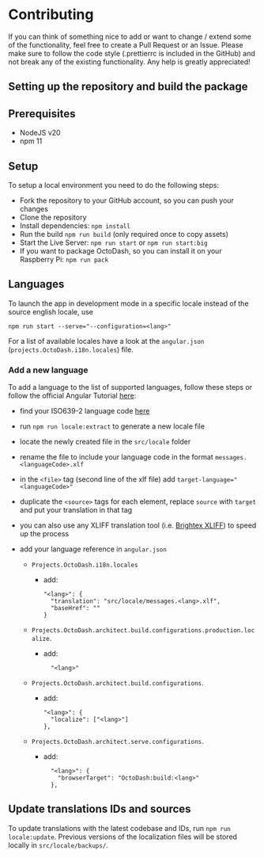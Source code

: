 # Contributing

If you can think of something nice to add or want to change / extend some of the functionality, feel free to create a Pull Request or an Issue. Please make sure to follow the code style (.prettierrc is included in the GitHub) and not break any of the existing functionality. Any help is greatly appreciated!

## Setting up the repository and build the package

## Prerequisites

- NodeJS v20
- npm 11

## Setup

To setup a local environment you need to do the following steps:

- Fork the repository to your GitHub account, so you can push your changes
- Clone the repository
- Install dependencies: `npm install`
- Run the build `npm run build` (only required once to copy assets)
- Start the Live Server: `npm run start` or `npm run start:big`
- If you want to package OctoDash, so you can install it on your Raspberry Pi: `npm run pack`

## Languages

To launch the app in development mode in a specific locale instead of the source english locale, use

```
npm run start --serve="--configuration=<lang>"
```

For a list of available locales have a look at the `angular.json` (`projects.OctoDash.i18n.locales`) file.

### Add a new language

To add a language to the list of supported languages, follow these steps or follow the official Angular Tutorial [here](https://angular.io/guide/i18n#translate-each-translation-file):

- find your ISO639-2 language code [here](https://www.loc.gov/standards/iso639-2/php/code_list.php)
- run `npm run locale:extract` to generate a new locale file
- locate the newly created file in the `src/locale` folder
- rename the file to include your language code in the format `messages.<languageCode>.xlf`
- in the `<file>` tag (second line of the xlf file) add `target-language="<languageCode>"`
- duplicate the `<source>` tags for each element, replace `source` with `target` and put your translation in that tag
- you can also use any XLIFF translation tool (i.e. [Brightex XLIFF](http://xliff.brightec.co.uk/)) to speed up the process
- add your language reference in `angular.json`

  - `Projects.OctoDash.i18n.locales`

    - add:

      ```
      "<lang>": {
        "translation": "src/locale/messages.<lang>.xlf",
        "baseHref": ""
      }
      ```

  - `Projects.OctoDash.architect.build.configurations.production.localize`.

    - add:

      ```
        "<lang>"
      ```

  - `Projects.OctoDash.architect.build.configurations`.

    - add:

      ```
      "<lang>": {
        "localize": ["<lang>"]
      },
      ```

  - `Projects.OctoDash.architect.serve.configurations`.

    - add:

      ```
        "<lang>": {
          "browserTarget": "OctoDash:build:<lang>"
        },
      ```

## Update translations IDs and sources

To update translations with the latest codebase and IDs, run `npm run locale:update`. Previous versions of the localization files will be stored locally in `src/locale/backups/`.

